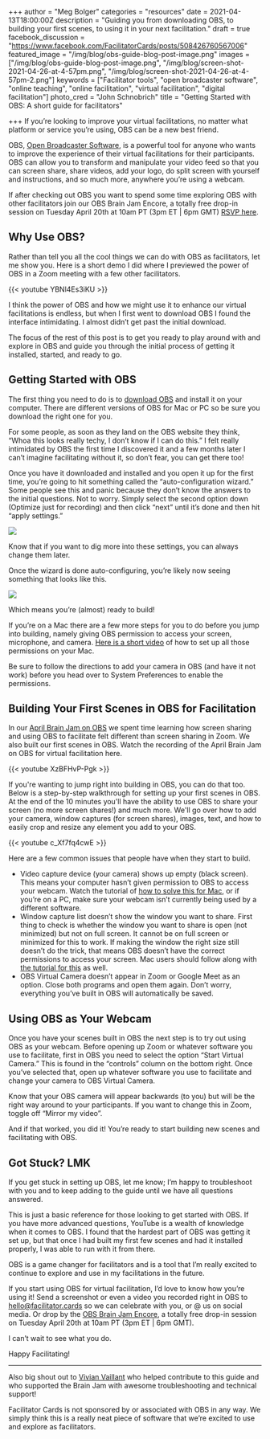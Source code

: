 +++
author = "Meg Bolger"
categories = "resources"
date = 2021-04-13T18:00:00Z
description = "Guiding you from downloading OBS, to building your first scenes, to using it in your next facilitation."
draft = true
facebook_discussion = "https://www.facebook.com/FacilitatorCards/posts/508426760567006"
featured_image = "/img/blog/obs-guide-blog-post-image.png"
images = ["/img/blog/obs-guide-blog-post-image.png", "/img/blog/screen-shot-2021-04-26-at-4-57pm.png", "/img/blog/screen-shot-2021-04-26-at-4-57pm-2.png"]
keywords = ["Facilitator tools", "open broadcaster software", "online teaching", "online facilitation", "virtual facilitation", "digital facilitation"]
photo_cred = "John Schnobrich"
title = "Getting Started with OBS: A short guide for facilitators"

+++
If you’re looking to improve your virtual facilitations, no matter what platform or service you’re using, OBS can be a new best friend.

OBS, [Open Broadcaster Software](https://obsproject.com/), is a powerful tool for anyone who wants to improve the experience of their virtual facilitations for their participants. OBS can allow you to transform and manipulate your video feed so that you can screen share, share videos, add your logo, do split screen with yourself and instructions, and so much more, anywhere you’re using a webcam.

If after checking out OBS you want to spend some time exploring OBS with other facilitators join our OBS Brain Jam Encore, a totally free drop-in session on Tuesday April 20th at 10am PT (3pm ET | 6pm GMT) [RSVP here](https://airtable.com/shrVWPmwEsQPdooe4).

## **Why Use OBS?**

Rather than tell you all the cool things we can do with OBS as facilitators, let me show you. Here is a short demo I did where I previewed the power of OBS in a Zoom meeting with a few other facilitators.

{{< youtube YBNl4Es3iKU >}}

I think the power of OBS and how we might use it to enhance our virtual facilitations is endless, but when I first went to download OBS I found the interface intimidating. I almost didn’t get past the initial download.

The focus of the rest of this post is to get you ready to play around with and explore in OBS and guide you through the initial process of getting it installed, started, and ready to go.

## **Getting Started with OBS**

The first thing you need to do is to [download OBS](https://obsproject.com/) and install it on your computer. There are different versions of OBS for Mac or PC so be sure you download the right one for you.

For some people, as soon as they land on the OBS website they think, “Whoa this looks really techy, I don’t know if I can do this.” I felt really intimidated by OBS the first time I discovered it and a few months later I can’t imagine facilitating without it, so don’t fear, you can get there too!

Once you have it downloaded and installed and you open it up for the first time, you’re going to hit something called the “auto-configuration wizard.” Some people see this and panic because they don’t know the answers to the initial questions. Not to worry. Simply select the second option down (Optimize just for recording) and then click “next” until it’s done and then hit “apply settings.”

![](/img/blog/screen-shot-2021-04-26-at-4-57pm.png)

Know that if you want to dig more into these settings, you can always change them later.

Once the wizard is done auto-configuring, you’re likely now seeing something that looks like this.

![](/img/blog/screen-shot-2021-04-26-at-4-57pm-2.png)

Which means you’re (almost) ready to build!

If you’re on a Mac there are a few more steps for you to do before you jump into building, namely giving OBS permission to access your screen, microphone, and camera. [Here is a short video](https://youtu.be/CEJRjJVfVpA) of how to set up all those permissions on your Mac.

Be sure to follow the directions to add your camera in OBS (and have it not work) before you head over to System Preferences to enable the permissions.

## **Building Your First Scenes in OBS for Facilitation**

In our [April Brain Jam on OBS](https://www.facilitator.cards/blog/facilitator-cards-brain-jam-using-obs-for-virtual-facilitation/) we spent time learning how screen sharing and using OBS to facilitate felt different than screen sharing in Zoom. We also built our first scenes in OBS. Watch the recording of the April Brain Jam on OBS for virtual facilitation here.

{{< youtube XzBFHvP-Pgk >}}

If you're wanting to jump right into building in OBS, you can do that too. Below is a step-by-step walkthrough for setting up your first scenes in OBS. At the end of the 10 minutes you'll have the ability to use OBS to share your screen (no more screen shares!) and much more. We'll go over how to add your camera, window captures (for screen shares), images, text, and how to easily crop and resize any element you add to your OBS.

{{< youtube c_Xf7fq4cwE >}}

Here are a few common issues that people have when they start to build.

* Video capture device (your camera) shows up empty (black screen). This means your computer hasn’t given permission to OBS to access your webcam. Watch the tutorial of [how to solve this for Mac](https://youtu.be/CEJRjJVfVpA), or if you’re on a PC, make sure your webcam isn’t currently being used by a different software.
* Window capture list doesn’t show the window you want to share. First thing to check is whether the window you want to share is open (not minimized) but not on full screen. It cannot be on full screen or minimized for this to work. If making the window the right size still doesn’t do the trick, that means OBS doesn’t have the correct permissions to access your screen. Mac users should follow along with [the tutorial for this](https://youtu.be/CEJRjJVfVpA?t=198) as well.
* OBS Virtual Camera doesn’t appear in Zoom or Google Meet as an option. Close both programs and open them again. Don’t worry, everything you’ve built in OBS will automatically be saved.

## **Using OBS as Your Webcam**

Once you have your scenes built in OBS the next step is to try out using OBS as your webcam. Before opening up Zoom or whatever software you use to facilitate, first in OBS you need to select the option “Start Virtual Camera.” This is found in the “controls” column on the bottom right. Once you’ve selected that, open up whatever software you use to facilitate and change your camera to OBS Virtual Camera.

Know that your OBS camera will appear backwards (to you) but will be the right way around to your participants. If you want to change this in Zoom, toggle off “Mirror my video”.

And if that worked, you did it! You’re ready to start building new scenes and facilitating with OBS.

## **Got Stuck? LMK**

If you get stuck in setting up OBS, let me know; I’m happy to troubleshoot with you and to keep adding to the guide until we have all questions answered.

This is just a basic reference for those looking to get started with OBS. If you have more advanced questions, YouTube is a wealth of knowledge when it comes to OBS. I found that the hardest part of OBS was getting it set up, but that once I had built my first few scenes and had it installed properly, I was able to run with it from there.

OBS is a game changer for facilitators and is a tool that I’m really excited to continue to explore and use in my facilitations in the future.

If you start using OBS for virtual facilitation, I’d love to know how you’re using it! Send a screenshot or even a video you recorded right in OBS to hello@facilitator.cards so we can celebrate with you, or @ us on social media. Or drop by the [OBS Brain Jam Encore](https://airtable.com/shrVWPmwEsQPdooe4), a totally free drop-in session on Tuesday April 20th at 10am PT (3pm ET | 6pm GMT).

I can’t wait to see what you do.

Happy Facilitating!

***

Also big shout out to [Vivian Vaillant](https://vivian.vaillant.ca/) who helped contribute to this guide and who supported the Brain Jam with awesome troubleshooting and technical support!

Facilitator Cards is not sponsored by or associated with OBS in any way. We simply think this is a really neat piece of software that we’re excited to use and explore as facilitators.